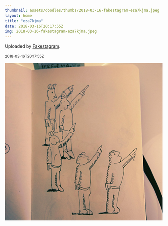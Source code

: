 ```yaml
---
thumbnail: assets/doodles/thumbs/2018-03-16-fakestagram-eza7kjma.jpeg
layout: home
title: "eza7kjma"
date: 2018-03-16T20:17:55Z
img: 2018-03-16-fakestagram-eza7kjma.jpeg
---
```


Uploaded by [Fakestagram](https://github.com/opyate/fakestagram).

<small>2018-03-16T20:17:55Z</small>

![Uploaded by Fakestagram](assets/doodles/original/2018-03-16-fakestagram-eza7kjma.jpeg)
